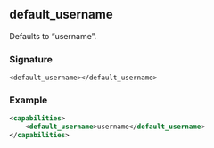 ## default\_username

Defaults to “username”.


### Signature

`<default_username></default_username>`


### Example

```xml
<capabilities>
    <default_username>username</default_username>
</capabilities>
```
